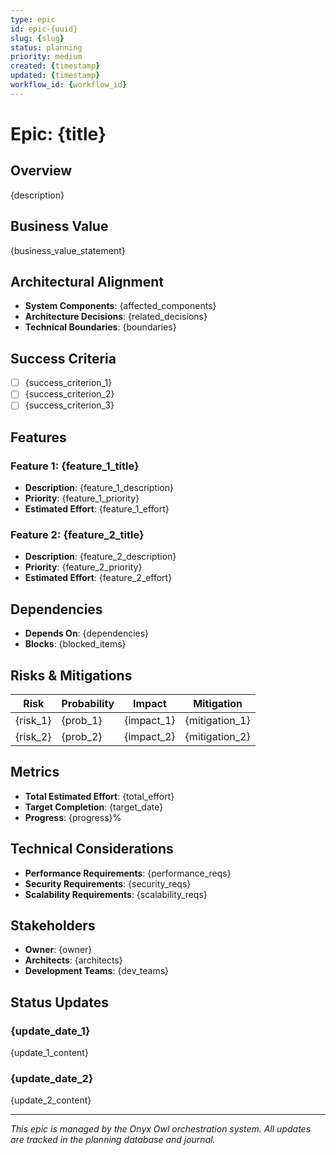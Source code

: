 ```yaml
---
type: epic
id: epic-{uuid}
slug: {slug}
status: planning
priority: medium
created: {timestamp}
updated: {timestamp}
workflow_id: {workflow_id}
---
```


# Epic: {title}

## Overview
{description}

## Business Value
{business_value_statement}

## Architectural Alignment
- **System Components**: {affected_components}
- **Architecture Decisions**: {related_decisions}
- **Technical Boundaries**: {boundaries}

## Success Criteria
- [ ] {success_criterion_1}
- [ ] {success_criterion_2}
- [ ] {success_criterion_3}

## Features

### Feature 1: {feature_1_title}
- **Description**: {feature_1_description}
- **Priority**: {feature_1_priority}
- **Estimated Effort**: {feature_1_effort}

### Feature 2: {feature_2_title}
- **Description**: {feature_2_description}
- **Priority**: {feature_2_priority}
- **Estimated Effort**: {feature_2_effort}

## Dependencies
- **Depends On**: {dependencies}
- **Blocks**: {blocked_items}

## Risks & Mitigations
| Risk | Probability | Impact | Mitigation |
|------|------------|--------|------------|
| {risk_1} | {prob_1} | {impact_1} | {mitigation_1} |
| {risk_2} | {prob_2} | {impact_2} | {mitigation_2} |

## Metrics
- **Total Estimated Effort**: {total_effort}
- **Target Completion**: {target_date}
- **Progress**: {progress}%

## Technical Considerations
- **Performance Requirements**: {performance_reqs}
- **Security Requirements**: {security_reqs}
- **Scalability Requirements**: {scalability_reqs}

## Stakeholders
- **Owner**: {owner}
- **Architects**: {architects}
- **Development Teams**: {dev_teams}

## Status Updates

### {update_date_1}
{update_1_content}

### {update_date_2}
{update_2_content}

---

*This epic is managed by the Onyx Owl orchestration system. All updates are tracked in the planning database and journal.*